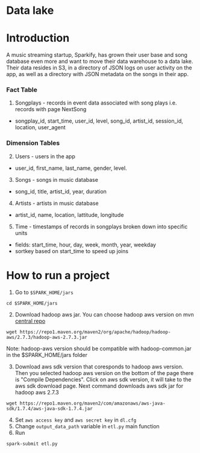 # Data lake

# Introduction

A music streaming startup, Sparkify, has grown their user base and song database even more and want to move their data
warehouse to a data lake. Their data resides in S3, in a directory of JSON logs on user activity on the app, as well as
a directory with JSON metadata on the songs in their app.


### Fact Table
1) Songplays - records in event data associated with song plays i.e. records with page NextSong
- songplay_id, start_time, user_id, level, song_id, artist_id, session_id, location, user_agent

### Dimension Tables
2) Users - users in the app
- user_id, first_name, last_name, gender, level.

3) Songs - songs in music database
- song_id, title, artist_id, year, duration

4) Artists - artists in music database
- artist_id, name, location, lattitude, longitude

5) Time - timestamps of records in songplays broken down into specific units
- fields: start_time, hour, day, week, month, year, weekday
- sortkey based on start_time to speed up joins

# How to run a project


1) Go to `$SPARK_HOME/jars`

```shell
cd $SPARK_HOME/jars
```

2) Download hadoop aws jar. You can choose hadoop aws version on
   mvn [central repo](https://mvnrepository.com/artifact/org.apache.hadoop/hadoop-aws)

```shell
wget https://repo1.maven.org/maven2/org/apache/hadoop/hadoop-aws/2.7.3/hadoop-aws-2.7.3.jar
```

Note: hadoop-aws version should be compatible with hadoop-common.jar in the $SPARK_HOME/jars folder

3) Download aws sdk version that coresponds to hadoop aws version. Then you selected hadoop aws version on the bottom of
   the page there is "Compile Dependencies". Click on aws sdk version, it will take to the aws sdk download page. 
Next command downloads aws sdk jar for hadoop aws 2.7.3

```shell
wget https://repo1.maven.org/maven2/com/amazonaws/aws-java-sdk/1.7.4/aws-java-sdk-1.7.4.jar
```

4) Set `aws access key` and `aws secret key` in `dl.cfg`
5) Change `output_data_path` variable in `etl.py` main function
6) Run

```shell
spark-submit etl.py
```